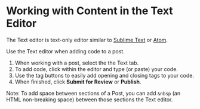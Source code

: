 # Working with Content in the Text Editor

The Text editor is text-only editor similar to [Sublime Text](https://www.sublimetext.com/) or [Atom](https://atom.io/).

Use the Text editor when adding code to a post.

1. When working with a post, select the the Text tab.
2. To add code, click within the editor and type (or paste) your code.&#x20;
3. Use the tag buttons to easily add opening and closing tags to your code.&#x20;
4. When finished, click **Submit for Review** or **Publish**.&#x20;

Note: To add space between sections of a Post, you can add `&nbsp` (an HTML non-breaking space) between those sections the Text editor.
